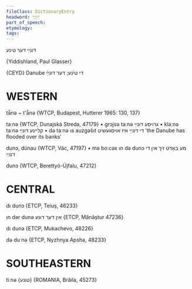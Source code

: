 ```yaml
---
fileClass: DictionaryEntry
headword: דונײַ
part_of_speech: 
etymology: 
tags: 
---
```

דונײַ
דער
טינע

{Yiddishland, Paul Glasser}

{CEYD}
Danube די טי֜נע; דער דונײַ֜

WESTERN
========

tā̃nə ~ t'ā̃nə {WTCP, Budapest, Hutterer 1965: 130, 137}

taːnə {WTCP, Dunajská Streda, 47179}
	•	grɔjsə taːnə גרויסע דונײַ
	•	klaːnə taːnə קליינע דונײַ
	•	də taːnə ɩs auzgəšɩt די דונײַ איז אויסגעשיט 'the Danube has flooded over its banks'

dunɔ, dúnau {WTCP, Vác, 47197}
	•	mə boːcəx ɩn də dunɔ מע באָדט זיך אין די דונײַ

dunɔ {WTCP, Berettyó-Újfalu, 47212}

CENTRAL
========

dɩ dunɔ {ETCP, Teiuș, 46233}

ɩn dər dunə אין דער דונע {ETCP, Mănăștur 47236}

dɩ dunə {ETCP, Mukachevo, 48226}

də duˑnə {ETCP, Nyzhnya Apsha, 48233}

SOUTHEASTERN
==============

tiːnə {טונע} {ROMANIA, Brăila, 45273}
